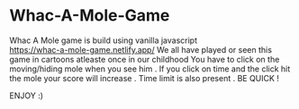# Whac-A-Mole-Game
Whac A Mole game is build using vanilla javascript  
https://whac-a-mole-game.netlify.app/ 
We all have played or seen this game in cartoons atleaste once in our childhood 
You have to click on the moving/hiding mole when you see him . If you click on time and the click hit the mole your score will increase .
Time limit is also present . BE QUICK !

ENJOY :)
